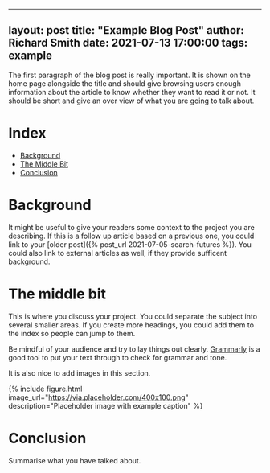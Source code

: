 <!--- Edit the title, author, date and tags when creating an article  --->
---
layout: post
title:  "Example Blog Post"
author: Richard Smith
date:   2021-07-13 17:00:00
tags: example
---

The first paragraph of the blog post is really important. It is shown on the home page
alongside the title and should give browsing users enough information about the article
to know whether they want to read it or not. It should be short and give an over view 
of what you are going to talk about.

# Index

* [Background](#background)
* [The Middle Bit](#the-middle-bit)
* [Conclusion](#conclusion)

# Background

It might be useful to give your readers some context to the project you are describing.
If this is a follow up article based on a previous one, you could link to your [older post]({% post_url 2021-07-05-search-futures %}).
You could also link to external articles as well, if they provide sufficent background.

# The middle bit

This is where you discuss your project. You could separate the subject into several smaller
areas. If you create more headings, you could add them to the index so people can jump to them.

Be mindful of your audience and try to lay things out clearly. [Grammarly](https://app.grammarly.com/) is a good tool
to put your text through to check for grammar and tone.

It is also nice to add images in this section.

{% include figure.html
    image_url="https://via.placeholder.com/400x100.png"
    description="Placeholder image with example caption"
%}


# Conclusion

Summarise what you have talked about.
